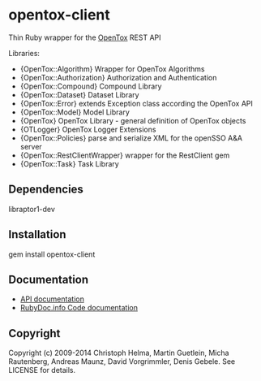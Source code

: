 opentox-client
====================

Thin Ruby wrapper for the [OpenTox](http://www.opentox.org) REST API 

Libraries:

* {OpenTox::Algorithm} Wrapper for OpenTox Algorithms
* {OpenTox::Authorization}  Authorization and Authentication
* {OpenTox::Compound} Compound Library
* {OpenTox::Dataset} Dataset Library
* {OpenTox::Error} extends Exception class according the OpenTox API
* {OpenTox::Model} Model Library
* {OpenTox} OpenTox Library - general definition of OpenTox objects
* {OTLogger} OpenTox Logger Extensions
* {OpenTox::Policies} parse and serialize XML for the openSSO A&A server  
* {OpenTox::RestClientWrapper} wrapper for the RestClient gem
* {OpenTox::Task} Task Library


Dependencies
------------

  libraptor1-dev

Installation
------------

  gem install opentox-client

Documentation
-------------
* [API documentation](http://rdoc.info/gems/opentox-client)
* [RubyDoc.info Code documentation](http://rubydoc.info/github/opentox/opentox-client/development/frames)

Copyright
---------
Copyright (c) 2009-2014 Christoph Helma, Martin Guetlein, Micha Rautenberg, Andreas Maunz, David Vorgrimmler, Denis Gebele. See LICENSE for details.
